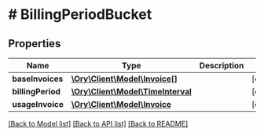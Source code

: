 # # BillingPeriodBucket

## Properties

Name | Type | Description | Notes
------------ | ------------- | ------------- | -------------
**baseInvoices** | [**\Ory\Client\Model\Invoice[]**](Invoice.md) |  | [optional]
**billingPeriod** | [**\Ory\Client\Model\TimeInterval**](TimeInterval.md) |  | [optional]
**usageInvoice** | [**\Ory\Client\Model\Invoice**](Invoice.md) |  | [optional]

[[Back to Model list]](../../README.md#models) [[Back to API list]](../../README.md#endpoints) [[Back to README]](../../README.md)
